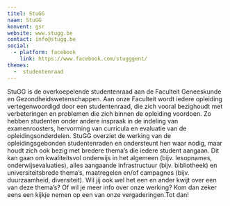 ```yaml
---
titel: StuGG
naam: StuGG
konvent: gsr
website: www.stugg.be
contact: info@stugg.be
social:
  - platform: facebook
    link: https://www.facebook.com/stugggent/
themes:
  -  studentenraad
---
```

StuGG is de overkoepelende studentenraad aan de Faculteit Geneeskunde en Gezondheidswetenschappen. Aan onze Faculteit wordt iedere opleiding vertegenwoordigd door een studentenraad, die zich vooral bezighoudt met verbeteringen en problemen die zich binnen de opleiding voordoen. Zo hebben studenten onder andere inspraak in de indeling van examenroosters, hervorming van curricula en evaluatie van de opleidingsonderdelen. StuGG overziet de werking van de opleidingsgebonden studentenraden en ondersteunt hen waar nodig, maar houdt zich ook bezig met bredere thema’s die iedere student aangaan. Dit kan gaan om kwaliteitsvol onderwijs in het algemeen (bijv. lesopnames, onderwijsevaluaties), alles aangaande infrastructuur (bijv. bibliotheek) en universiteitsbrede thema’s, maatregelen en/of campagnes (bijv. duurzaamheid, diversiteit). Wil jij ook wel het een en ander kwijt over een van deze thema’s? Of wil je meer info over onze werking? Kom dan zeker eens een kijkje nemen op een van onze vergaderingen.Tot dan!
